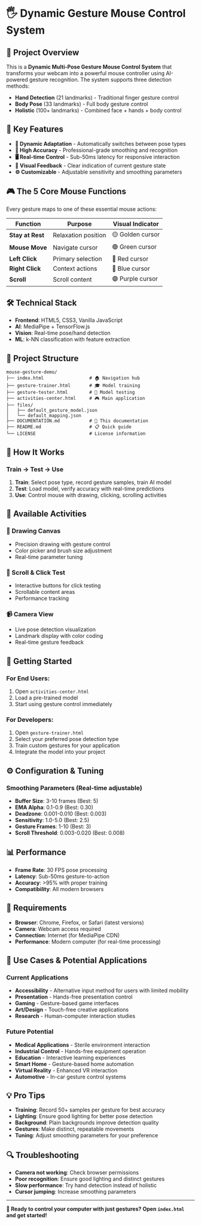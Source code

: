 # 🖐️ Dynamic Gesture Mouse Control System

## 🎯 Project Overview

This is a **Dynamic Multi-Pose Gesture Mouse Control System** that transforms your webcam into a powerful mouse controller using AI-powered gesture recognition. The system supports three detection methods:

- **Hand Detection** (21 landmarks) - Traditional finger gesture control
- **Body Pose** (33 landmarks) - Full body gesture control  
- **Holistic** (100+ landmarks) - Combined face + hands + body control

## 🚀 Key Features

- **🔄 Dynamic Adaptation** - Automatically switches between pose types
- **🎯 High Accuracy** - Professional-grade smoothing and recognition  
- **🖥️ Real-time Control** - Sub-50ms latency for responsive interaction
- **🎨 Visual Feedback** - Clear indication of current gesture state
- **⚙️ Customizable** - Adjustable sensitivity and smoothing parameters

## 🎮 The 5 Core Mouse Functions

Every gesture maps to one of these essential mouse actions:

| Function | Purpose | Visual Indicator |
|----------|---------|------------------|
| **Stay at Rest** | Relaxation position | 🟡 Golden cursor |
| **Mouse Move** | Navigate cursor | 🟢 Green cursor |
| **Left Click** | Primary selection | 🔴 Red cursor |
| **Right Click** | Context actions | 🔵 Blue cursor |
| **Scroll** | Scroll content | 🟣 Purple cursor |

## 🛠️ Technical Stack

- **Frontend**: HTML5, CSS3, Vanilla JavaScript
- **AI**: MediaPipe + TensorFlow.js
- **Vision**: Real-time pose/hand detection
- **ML**: k-NN classification with feature extraction

## 📁 Project Structure

```
mouse-gesture-demo/
├── index.html                 # 🏠 Navigation hub
├── gesture-trainer.html       # 🎓 Model training
├── gesture-tester.html        # 🧪 Model testing  
├── activities-center.html     # 🎮 Main application
├── files/
│   ├── default_gesture_model.json
│   └── default_mapping.json
├── DOCUMENTATION.md           # 📖 This documentation
├── README.md                  # 📋 Quick guide
└── LICENSE                    # License information
```

## 🔄 How It Works

### Train → Test → Use
1. **Train**: Select pose type, record gesture samples, train AI model
2. **Test**: Load model, verify accuracy with real-time predictions
3. **Use**: Control mouse with drawing, clicking, scrolling activities

## 🎨 Available Activities

### 🎨 Drawing Canvas
- Precision drawing with gesture control
- Color picker and brush size adjustment
- Real-time parameter tuning

### 📜 Scroll & Click Test  
- Interactive buttons for click testing
- Scrollable content areas
- Performance tracking

### 📹 Camera View
- Live pose detection visualization
- Landmark display with color coding
- Real-time gesture feedback

## 🚀 Getting Started

### For End Users:
1. Open `activities-center.html`
2. Load a pre-trained model
3. Start using gesture control immediately

### For Developers:
1. Open `gesture-trainer.html`  
2. Select your preferred pose detection type
3. Train custom gestures for your application
4. Integrate the model into your project

## ⚙️ Configuration & Tuning

### Smoothing Parameters (Real-time adjustable)
- **Buffer Size**: 3-10 frames (Best: 5)
- **EMA Alpha**: 0.1-0.9 (Best: 0.30)
- **Deadzone**: 0.001-0.010 (Best: 0.003)
- **Sensitivity**: 1.0-5.0 (Best: 2.5)
- **Gesture Frames**: 1-10 (Best: 3)
- **Scroll Threshold**: 0.003-0.020 (Best: 0.008)

## 📊 Performance

- **Frame Rate**: 30 FPS pose processing
- **Latency**: Sub-50ms gesture-to-action  
- **Accuracy**: >95% with proper training
- **Compatibility**: All modern browsers

## 🔧 Requirements

- **Browser**: Chrome, Firefox, or Safari (latest versions)
- **Camera**: Webcam access required
- **Connection**: Internet (for MediaPipe CDN)
- **Performance**: Modern computer (for real-time processing)

## 🎯 Use Cases & Potential Applications

### Current Applications
- **Accessibility** - Alternative input method for users with limited mobility
- **Presentation** - Hands-free presentation control
- **Gaming** - Gesture-based game interfaces
- **Art/Design** - Touch-free creative applications
- **Research** - Human-computer interaction studies

### Future Potential
- **Medical Applications** - Sterile environment interaction
- **Industrial Control** - Hands-free equipment operation
- **Education** - Interactive learning experiences
- **Smart Home** - Gesture-based home automation
- **Virtual Reality** - Enhanced VR interaction
- **Automotive** - In-car gesture control systems

## 💡 Pro Tips

- **Training**: Record 50+ samples per gesture for best accuracy
- **Lighting**: Ensure good lighting for better pose detection
- **Background**: Plain backgrounds improve detection quality
- **Gestures**: Make distinct, repeatable movements
- **Tuning**: Adjust smoothing parameters for your preference

## 🔍 Troubleshooting

- **Camera not working**: Check browser permissions
- **Poor recognition**: Ensure good lighting and distinct gestures
- **Slow performance**: Try hand detection instead of holistic
- **Cursor jumping**: Increase smoothing parameters

---

**🎯 Ready to control your computer with just gestures? Open `index.html` and get started!**